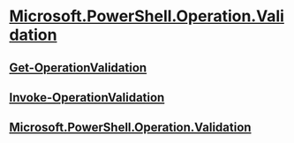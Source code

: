 #  [Microsoft.PowerShell.Operation.Validation]()
##  [Get-OperationValidation](Get-OperationValidation.md)
##  [Invoke-OperationValidation](Invoke-OperationValidation.md)
##  [Microsoft.PowerShell.Operation.Validation](Microsoft.PowerShell.Operation.Validation.md)
